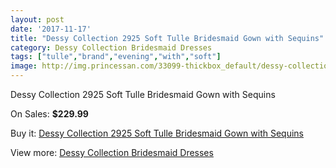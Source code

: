 ```yaml
---
layout: post
date: '2017-11-17'
title: "Dessy Collection 2925 Soft Tulle Bridesmaid Gown with Sequins"
category: Dessy Collection Bridesmaid Dresses
tags: ["tulle","brand","evening","with","soft"]
image: http://img.princessan.com/33099-thickbox_default/dessy-collection-2925-soft-tulle-bridesmaid-gown-with-sequins.jpg
---
```

Dessy Collection 2925 Soft Tulle Bridesmaid Gown with Sequins

On Sales: **$229.99**
<a href="https://www.princessan.com/en/15332-dessy-collection-2925-soft-tulle-bridesmaid-gown-with-sequins.html"><amp-img layout="responsive" width="600" height="600" src="//img.princessan.com/33099-thickbox_default/dessy-collection-2925-soft-tulle-bridesmaid-gown-with-sequins.jpg" alt="Dessy Collection 2925 Soft Tulle Bridesmaid Gown with Sequins 0" /></a>
<a href="https://www.princessan.com/en/15332-dessy-collection-2925-soft-tulle-bridesmaid-gown-with-sequins.html"><amp-img layout="responsive" width="600" height="600" src="//img.princessan.com/33100-thickbox_default/dessy-collection-2925-soft-tulle-bridesmaid-gown-with-sequins.jpg" alt="Dessy Collection 2925 Soft Tulle Bridesmaid Gown with Sequins 1" /></a>

Buy it: [Dessy Collection 2925 Soft Tulle Bridesmaid Gown with Sequins](https://www.princessan.com/en/15332-dessy-collection-2925-soft-tulle-bridesmaid-gown-with-sequins.html "Dessy Collection 2925 Soft Tulle Bridesmaid Gown with Sequins")

View more: [Dessy Collection Bridesmaid Dresses](https://www.princessan.com/en/111- "Dessy Collection Bridesmaid Dresses")